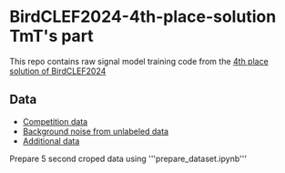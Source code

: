 # BirdCLEF2024-4th-place-solution TmT's part
This repo contains raw signal model training code from the [4th place solution of BirdCLEF2024](https://www.kaggle.com/competitions/birdclef-2024/discussion/511845)
## Data
- [Competition data](https://www.kaggle.com/competitions/birdclef-2024/data)
- [Background noise from unlabeled data](https://www.kaggle.com/datasets/tamotamo/bc24-unlabeled-background-crop)
- [Additional data](https://www.kaggle.com/datasets/yokuyama/birdclef2024-additional-cleaned)

Prepare 5 second croped data using '''prepare_dataset.ipynb'''
